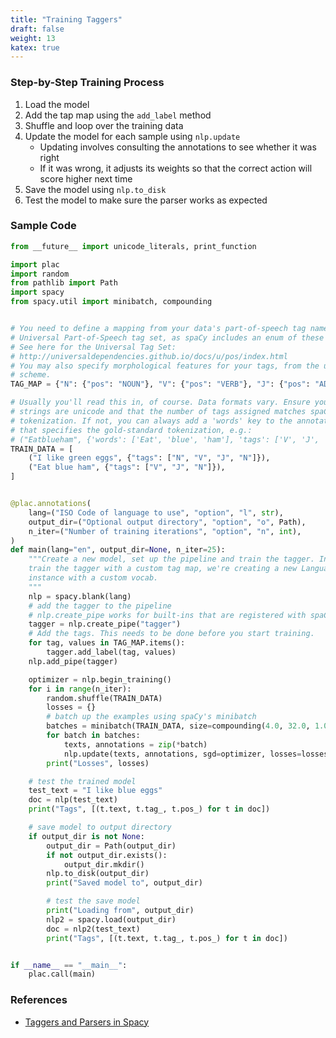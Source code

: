```yaml
---
title: "Training Taggers"
draft: false
weight: 13
katex: true
---
```


### Step-by-Step Training Process
1. Load the model
2. Add the tap map using the `add_label` method
3. Shuffle and loop over the training data
4. Update the model for each sample using `nlp.update`
	- Updating involves consulting the annotations to see whether it was right
	- If it was wrong, it adjusts its weights so that the correct action will score higher next time
5. Save the model using `nlp.to_disk`
6. Test the model to make sure the parser works as expected

### Sample Code

```python
from __future__ import unicode_literals, print_function

import plac
import random
from pathlib import Path
import spacy
from spacy.util import minibatch, compounding


# You need to define a mapping from your data's part-of-speech tag names to the
# Universal Part-of-Speech tag set, as spaCy includes an enum of these tags.
# See here for the Universal Tag Set:
# http://universaldependencies.github.io/docs/u/pos/index.html
# You may also specify morphological features for your tags, from the universal
# scheme.
TAG_MAP = {"N": {"pos": "NOUN"}, "V": {"pos": "VERB"}, "J": {"pos": "ADJ"}}

# Usually you'll read this in, of course. Data formats vary. Ensure your
# strings are unicode and that the number of tags assigned matches spaCy's
# tokenization. If not, you can always add a 'words' key to the annotations
# that specifies the gold-standard tokenization, e.g.:
# ("Eatblueham", {'words': ['Eat', 'blue', 'ham'], 'tags': ['V', 'J', 'N']})
TRAIN_DATA = [
    ("I like green eggs", {"tags": ["N", "V", "J", "N"]}),
    ("Eat blue ham", {"tags": ["V", "J", "N"]}),
]


@plac.annotations(
    lang=("ISO Code of language to use", "option", "l", str),
    output_dir=("Optional output directory", "option", "o", Path),
    n_iter=("Number of training iterations", "option", "n", int),
)
def main(lang="en", output_dir=None, n_iter=25):
    """Create a new model, set up the pipeline and train the tagger. In order to
    train the tagger with a custom tag map, we're creating a new Language
    instance with a custom vocab.
    """
    nlp = spacy.blank(lang)
    # add the tagger to the pipeline
    # nlp.create_pipe works for built-ins that are registered with spaCy
    tagger = nlp.create_pipe("tagger")
    # Add the tags. This needs to be done before you start training.
    for tag, values in TAG_MAP.items():
        tagger.add_label(tag, values)
    nlp.add_pipe(tagger)

    optimizer = nlp.begin_training()
    for i in range(n_iter):
        random.shuffle(TRAIN_DATA)
        losses = {}
        # batch up the examples using spaCy's minibatch
        batches = minibatch(TRAIN_DATA, size=compounding(4.0, 32.0, 1.001))
        for batch in batches:
            texts, annotations = zip(*batch)
            nlp.update(texts, annotations, sgd=optimizer, losses=losses)
        print("Losses", losses)

    # test the trained model
    test_text = "I like blue eggs"
    doc = nlp(test_text)
    print("Tags", [(t.text, t.tag_, t.pos_) for t in doc])

    # save model to output directory
    if output_dir is not None:
        output_dir = Path(output_dir)
        if not output_dir.exists():
            output_dir.mkdir()
        nlp.to_disk(output_dir)
        print("Saved model to", output_dir)

        # test the save model
        print("Loading from", output_dir)
        nlp2 = spacy.load(output_dir)
        doc = nlp2(test_text)
        print("Tags", [(t.text, t.tag_, t.pos_) for t in doc])


if __name__ == "__main__":
    plac.call(main)
```

### References
- [Taggers and Parsers in Spacy](https://spacy.io/usage/training#tagger-parser)

